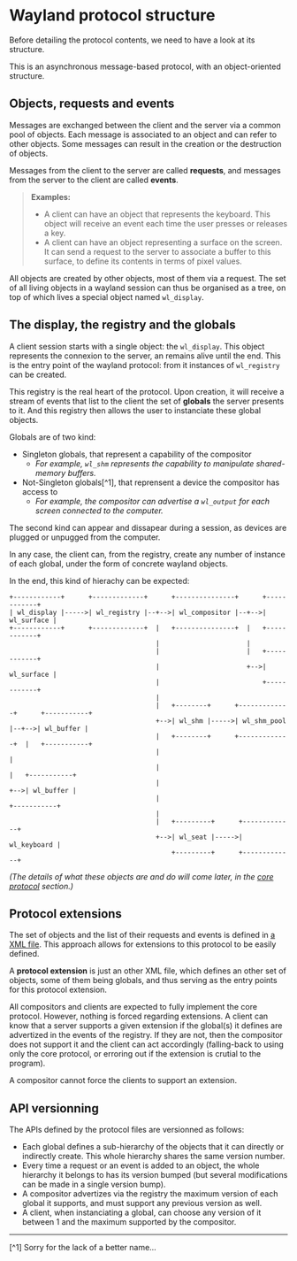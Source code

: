 # Wayland protocol structure

Before detailing the protocol contents, we need to have a look at its structure.

This is an asynchronous message-based protocol, with an object-oriented structure.

## Objects, requests and events

Messages are exchanged between the client and the server via a common pool of objects. Each message
is associated to an object and can refer to other objects. Some messages can result in the creation
or the destruction of objects.

Messages from the client to the server are called **requests**, and messages from the server to the
client are called **events**.

> **Examples:**
>
> - A client can have an object that represents the keyboard. This object will receive an event each
>   time the user presses or releases a key.
> - A client can have an object representing a surface on the screen. It can send a request to the
>   server to associate a buffer to this surface, to define its contents in terms of pixel values.

All objects are created by other objects, most of them via a request. The set of all living objects
in a wayland session can thus be organised as a tree, on top of which lives a special object named
`wl_display`.

## The display, the registry and the globals

A client session starts with a single object: the `wl_display`. This object represents the connexion
to the server, an remains alive until the end. This is the entry point of the wayland protocol: from
it instances of `wl_registry` can be created.

This registry is the real heart of the protocol. Upon creation, it will receive a stream of events
that list to the client the set of **globals** the server presents to it. And this registry
then allows the user to instanciate these global objects.

Globals are of two kind:

- Singleton globals, that represent a capability of the compositor
  - *For example, `wl_shm` represents the capability to manipulate shared-memory buffers.*
- Not-Singleton globals[^1], that reprensent a device the compositor has access to
  - *For example, the compositor can advertise a `wl_output` for each screen connected to the
    computer.*

The second kind can appear and dissapear during a session, as devices are plugged or unpugged from
the computer.

In any case, the client can, from the registry, create any number of instance of each global, under
the form of concrete wayland objects.

In the end, this kind of hierachy can be expected:

```text
+------------+      +-------------+      +---------------+      +------------+
| wl_display |----->| wl_registry |--+-->| wl_compositor |--+-->| wl_surface |
+------------+      +-------------+  |   +---------------+  |   +------------+
                                     |                      |
                                     |                      |   +------------+
                                     |                      +-->| wl_surface |
                                     |                          +------------+
                                     |
                                     |   +--------+      +-------------+      +-----------+
                                     +-->| wl_shm |----->| wl_shm_pool |--+-->| wl_buffer |
                                     |   +--------+      +-------------+  |   +-----------+
                                     |                                    |
                                     |                                    |   +-----------+
                                     |                                    +-->| wl_buffer |
                                     |                                        +-----------+
                                     |
                                     |   +---------+      +-------------+
                                     +-->| wl_seat |----->| wl_keyboard |
                                         +---------+      +-------------+
```

*(The details of what these objects are and do will come later, in the
[core protocol](./p_core.html) section.)*

## Protocol extensions

The set of objects and the list of their requests and events is defined in
[a XML file](https://cgit.freedesktop.org/wayland/wayland/tree/protocol/wayland.xml).
This approach allows for extensions to this protocol to be easily defined.

A **protocol extension** is just an other XML file, which defines an other set of objects, some of
them being globals, and thus serving as the entry points for this protocol extension.

All compositors and clients are expected to fully implement the core protocol. However, nothing is
forced regarding extensions. A client can know that a server supports a given extension if the
global(s) it defines are advertized in the events of the registry. If they are not, then the
compositor does not support it and the client can act accordingly (falling-back to using only the
core protocol, or erroring out if the extension is crutial to the program).

A compositor cannot force the clients to support an extension.

## API versionning

The APIs defined by the protocol files are versionned as follows:

- Each global defines a sub-hierarchy of the objects that it can directly or indirectly create.
  This whole hierarchy shares the same version number.
- Every time a request or an event is added to an object, the whole hierarchy it belongs to has
  its version bumped (but several modifications can be made in a single version bump).
- A compositor advertizes via the registry the maximum version of each global it supports, and
  must support any previous version as well.
- A client, when instanciating a global, can choose any version of it between 1 and the maximum
  supported by the compositor. 

-------
[^1] Sorry for the lack of a better name...
